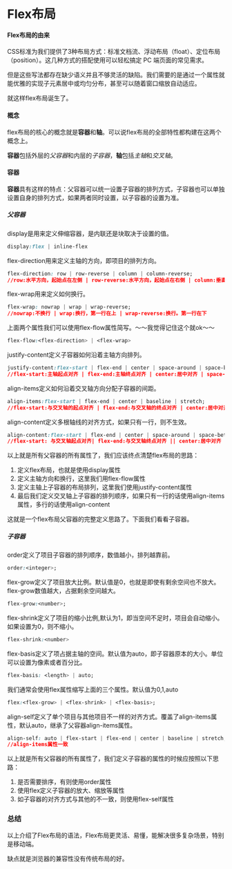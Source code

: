 # Flex布局

#### Flex布局的由来


CSS标准为我们提供了3种布局方式：标准文档流、浮动布局（float）、定位布局（position）。这几种方式的搭配使用可以轻松搞定 PC 端页面的常见需求。

但是这些写法都存在缺少语义并且不够灵活的缺陷。我们需要的是通过一个属性就能优雅的实现子元素居中或均匀分布，甚至可以随着窗口缩放自动适应。

就这样flex布局诞生了。

#### 概念

flex布局的核心的概念就是**容器**和**轴**。可以说flex布局的全部特性都构建在这两个概念上。

**容器**包括外层的*父容器*和内层的*子容器*，**轴**包括*主轴*和*交叉轴*。

#### 容器

**容器**具有这样的特点：父容器可以统一设置子容器的排列方式，子容器也可以单独设置自身的排列方式，如果两者同时设置，以子容器的设置为准。

##### 父容器

display是用来定义伸缩容器，是内联还是块取决于设置的值。

```css
display:flex | inline-flex  
```  

flex-direction用来定义主轴的方向，即项目的排列方向。

```css
flex-direction: row | row-reverse | column | column-reverse;
//row:水平方向，起始点在左侧 | row-reverse:水平方向，起始点在右侧 | column:垂直方向，起始点在上沿 | column-reverse:垂直方向，起始点在下沿       
```

flex-wrap用来定义如何换行。

```css
flex-wrap: nowrap | wrap | wrap-reverse;
//nowrap:不换行 | wrap:换行，第一行在上 | wrap-reverse:换行。第一行在下
```

上面两个属性我们可以使用flex-flow属性简写。～～我觉得记住这个就ok～～

```css
flex-flow:<flex-direction> | <flex-wrap>
```

justify-content定义子容器如何沿着主轴方向排列。

```css
justify-content:flex-start | flex-end | center | space-around | space-between 
//flex-start:主轴起点对齐 | flex-end:主轴终点对齐 | center:居中对齐 | space-around:每个项目的两侧间隔相等，首尾两端的子容器到父容器的距离是子容器间距的一半。 | space-between:两端对齐，项目之间的距离都相等
```

align-items定义如何沿着交叉轴方向分配子容器的间距。

```css
align-items:flex-start | flex-end | center | baseline | stretch;
//flex-start:与交叉轴的起点对齐 | flex-end:与交叉轴的终点对齐 | center:居中对齐 | baseline:首行文字基线对齐 | stretch:拉伸至与父容器一致
```

align-content定义多根轴线的对齐方式，如果只有一行，则不生效。

```css
align-content:flex-start | flex-end | center | space-around | space-between;
//flex-start: 与交叉轴起点对齐| flex-end:与交叉轴终点对齐 || center:居中对齐 | space-around:两侧间隔相等，首尾两端的子容器到父容器的距离是子容器间距的一半 | space-between:两端对齐，项目之间的距离都相等
```

以上就是所有父容器的所有属性了，我们应该终点清楚flex布局的思路：

1. 定义flex布局，也就是使用display属性
2. 定义主轴方向和换行，这里我们用flex-flow属性
3. 定义主轴上子容器的布局排列，这里我们使用justify-content属性
4. 最后我们定义交叉轴上子容器的排列顺序，如果只有一行的话使用align-items属性，多行的话使用align-content

这就是一个flex布局父容器的完整定义思路了。下面我们看看子容器。


##### 子容器

order定义了项目子容器的排列顺序，数值越小，排列越靠前。

```css
order:<integer>;
```

flex-grow定义了项目放大比例。默认值是0，也就是即使有剩余空间也不放大。flex-grow数值越大，占据剩余空间越大。

```css
flex-grow:<number>;
```

flex-shrink定义了项目的缩小比例,默认为1，即当空间不足时，项目会自动缩小。如果设置为0，则不缩小。

```css
flex-shrink:<number>
```

flex-basis定义了项占据主轴的空间。默认值为auto，即子容器原本的大小。单位可以设置为像素或者百分比。

```css
flex-basis: <length> | auto;
```

我们通常会使用flex属性缩写上面的三个属性。默认值为0,1,auto

```css
flex:<flex-grow> | <flex-shrink> | <flex-basis>;
```

align-self定义了单个项目与其他项目不一样的对齐方式。覆盖了align-items属性，默认auto，继承了父容器align-items属性。

```css
align-self: auto | flex-start | flex-end | center | baseline | stretch;
//align-items属性一致
```
以上就是所有父容器的所有属性了，我们定义子容器的属性的时候应按照以下思路：

1. 是否需要排序，有则使用order属性
2. 使用flex定义子容器的放大、缩放等属性
3. 如子容器的对齐方式与其他的不一致，则使用flex-self属性


### 总结

以上介绍了Flex布局的语法，Flex布局更灵活、易懂，能解决很多复杂场景，特别是移动端。

缺点就是浏览器的兼容性没有传统布局的好。


